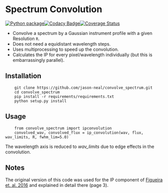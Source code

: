 # Spectrum Convolution

[![Python package](https://github.com/jason-neal/convolve_spectrum/actions/workflows/python-package.yml/badge.svg?branch=master)](https://github.com/jason-neal/convolve_spectrum/actions/workflows/python-package.yml)[![Codacy Badge](https://api.codacy.com/project/badge/Grade/c85dfdb9736f4b978566241354e3050b)](https://www.codacy.com/app/jason-neal/convolve_spectrum?utm_source=github.com&amp;utm_medium=referral&amp;utm_content=jason-neal/convolve_spectrum&amp;utm_campaign=Badge_Grade)[![Coverage Status](https://coveralls.io/repos/github/jason-neal/convolve_spectrum/badge.svg?branch=master)](https://coveralls.io/github/jason-neal/convolve_spectrum?branch=master)

- Convolve a spectrum by a Gaussian instrument profile with a given Resolution `R`.
- Does not need a equidistant wavelength steps.
- Uses multiprocessing to speed up the convolution.
- Calculates the IP for every pixel/wavelength individually (but this is embarrassingly parallel).

## Installation
```
    git clone https://github.com/jason-neal/convolve_spectrum.git   
    cd convolve_spectrum
    pip install -r requirements/requirements.txt
    python setup.py install
```

## Usage
```
    from convolve_spectrum import ipconvolution
    convolved_wav, convolved_flux = ip_convolution(wav, flux, wav_limits, R, fwhm_lim=5.0) 
```
The wavelength axis is reduced to *wav_limits* due to edge effects in the convolution.


## Notes
The original version of this code was used for the IP component of [Figueira et. al. 2016](https://arxiv.org/abs/1511.07468) and explained in detail there (page 3).
